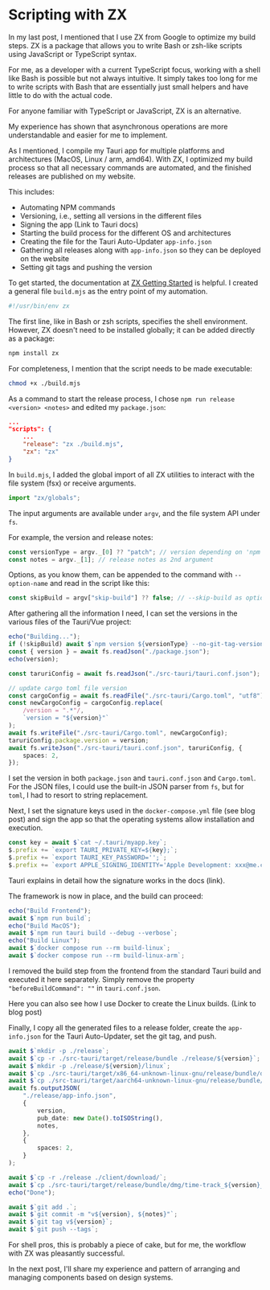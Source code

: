 # Scripting with ZX

In my last post, I mentioned that I use ZX from Google to optimize my build steps. ZX is a package that allows you to write Bash or zsh-like scripts using JavaScript or TypeScript syntax.

For me, as a developer with a current TypeScript focus, working with a shell like Bash is possible but not always intuitive. It simply takes too long for me to write scripts with Bash that are essentially just small helpers and have little to do with the actual code.

For anyone familiar with TypeScript or JavaScript, ZX is an alternative.

My experience has shown that asynchronous operations are more understandable and easier for me to implement.

As I mentioned, I compile my Tauri app for multiple platforms and architectures (MacOS, Linux / arm, amd64). With ZX, I optimized my build process so that all necessary commands are automated, and the finished releases are published on my website.

This includes:

- Automating NPM commands
- Versioning, i.e., setting all versions in the different files
- Signing the app (Link to Tauri docs)
- Starting the build process for the different OS and architectures
- Creating the file for the Tauri Auto-Updater `app-info.json`
- Gathering all releases along with `app-info.json` so they can be deployed on the website
- Setting git tags and pushing the version

To get started, the documentation at [ZX Getting Started](https://google.github.io/zx/getting-started) is helpful. I created a general file `build.mjs` as the entry point of my automation.

```ts [build.mjs]
#!/usr/bin/env zx
```

The first line, like in Bash or zsh scripts, specifies the shell environment. However, ZX doesn't need to be installed globally; it can be added directly as a package:

```bash
npm install zx
```

For completeness, I mention that the script needs to be made executable:

```bash
chmod +x ./build.mjs
```

As a command to start the release process, I chose `npm run release <version> <notes>` and edited my `package.json`:

```json [package.json]
...
"scripts": {
    ...
    "release": "zx ./build.mjs",
    "zx": "zx"
}
```

In `build.mjs`, I added the global import of all ZX utilities to interact with the file system (fsx) or receive arguments.

```ts [build.mjs]
import "zx/globals";
```

The input arguments are available under `argv`, and the file system API under `fs`.

For example, the version and release notes:

```ts [build.mjs]
const versionType = argv._[0] ?? "patch"; // version depending on 'npm version' options as 1st argument
const notes = argv._[1]; // release notes as 2nd argument
```

Options, as you know them, can be appended to the command with `--option-name` and read in the script like this:

```ts [build.mjs]
const skipBuild = argv["skip-build"] ?? false; // --skip-build as option parameter
```

After gathering all the information I need, I can set the versions in the various files of the Tauri/Vue project:

```ts [build.mjs]
echo("Building...");
if (!skipBuild) await $`npm version ${versionType} --no-git-tag-version`;
const { version } = await fs.readJson("./package.json");
echo(version);

const taruriConfig = await fs.readJson("./src-tauri/tauri.conf.json");

// update cargo toml file version
const cargoConfig = await fs.readFile("./src-tauri/Cargo.toml", "utf8");
const newCargoConfig = cargoConfig.replace(
    /version = ".*"/,
    `version = "${version}"`
);
await fs.writeFile("./src-tauri/Cargo.toml", newCargoConfig);
taruriConfig.package.version = version;
await fs.writeJson("./src-tauri/tauri.conf.json", taruriConfig, {
    spaces: 2,
});
```

I set the version in both `package.json` and `tauri.conf.json` and `Cargo.toml`. For the JSON files, I could use the built-in JSON parser from `fs`, but for `toml`, I had to resort to string replacement.

Next, I set the signature keys used in the `docker-compose.yml` file (see blog post) and sign the app so that the operating systems allow installation and execution.

```ts [build.mjs]
const key = await $`cat ~/.tauri/myapp.key`;
$.prefix += `export TAURI_PRIVATE_KEY=${key};`;
$.prefix += `export TAURI_KEY_PASSWORD='';`;
$.prefix += `export APPLE_SIGNING_IDENTITY='Apple Development: xxx@me.com (T22ZT6FGKK)';`;
```

Tauri explains in detail how the signature works in the docs (link).

The framework is now in place, and the build can proceed:

```ts [build.mjs]
echo("Build Frontend");
await $`npm run build`;
echo("Build MacOS");
await $`npm run tauri build --debug --verbose`;
echo("Build Linux");
await $`docker compose run --rm build-linux`;
await $`docker compose run --rm build-linux-arm`;
```

I removed the build step from the frontend from the standard Tauri build and executed it here separately. Simply remove the property `"beforeBuildCommand": ""` in `tauri.conf.json`.

Here you can also see how I use Docker to create the Linux builds. (Link to blog post)

Finally, I copy all the generated files to a release folder, create the `app-info.json` for the Tauri Auto-Updater, set the git tag, and push.

```ts [build.mjs]
await $`mkdir -p ./release`;
await $`cp -r ./src-tauri/target/release/bundle ./release/${version}`;
await $`mkdir -p ./release/${version}/linux`;
await $`cp ./src-tauri/target/x86_64-unknown-linux-gnu/release/bundle/deb/time-track_${version}_amd64.deb ./release/${version}/linux/`;
await $`cp ./src-tauri/target/aarch64-unknown-linux-gnu/release/bundle/deb/time-track_${version}_arm64.deb ./release/${version}/linux/`;
await fs.outputJSON(
    "./release/app-info.json",
    {
        version,
        pub_date: new Date().toISOString(),
        notes,
    },
    {
        spaces: 2,
    }
);

await $`cp -r ./release ./client/download/`;
await $`cp ./src-tauri/target/release/bundle/dmg/time-track_${version}_aarch64.dmg ./client/download/time-track.dmg`;
echo("Done");

await $`git add .`;
await $`git commit -m "v${version}, ${notes}"`;
await $`git tag v${version}`;
await $`git push --tags`;
```

For shell pros, this is probably a piece of cake, but for me, the workflow with ZX was pleasantly successful.

In the next post, I'll share my experience and pattern of arranging and managing components based on design systems.
